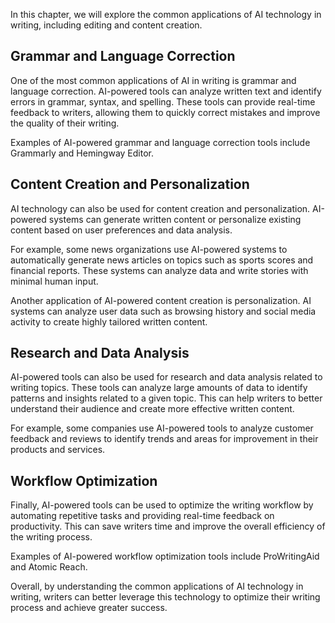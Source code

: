 
In this chapter, we will explore the common applications of AI technology in writing, including editing and content creation.

Grammar and Language Correction
-------------------------------

One of the most common applications of AI in writing is grammar and language correction. AI-powered tools can analyze written text and identify errors in grammar, syntax, and spelling. These tools can provide real-time feedback to writers, allowing them to quickly correct mistakes and improve the quality of their writing.

Examples of AI-powered grammar and language correction tools include Grammarly and Hemingway Editor.

Content Creation and Personalization
------------------------------------

AI technology can also be used for content creation and personalization. AI-powered systems can generate written content or personalize existing content based on user preferences and data analysis.

For example, some news organizations use AI-powered systems to automatically generate news articles on topics such as sports scores and financial reports. These systems can analyze data and write stories with minimal human input.

Another application of AI-powered content creation is personalization. AI systems can analyze user data such as browsing history and social media activity to create highly tailored written content.

Research and Data Analysis
--------------------------

AI-powered tools can also be used for research and data analysis related to writing topics. These tools can analyze large amounts of data to identify patterns and insights related to a given topic. This can help writers to better understand their audience and create more effective written content.

For example, some companies use AI-powered tools to analyze customer feedback and reviews to identify trends and areas for improvement in their products and services.

Workflow Optimization
---------------------

Finally, AI-powered tools can be used to optimize the writing workflow by automating repetitive tasks and providing real-time feedback on productivity. This can save writers time and improve the overall efficiency of the writing process.

Examples of AI-powered workflow optimization tools include ProWritingAid and Atomic Reach.

Overall, by understanding the common applications of AI technology in writing, writers can better leverage this technology to optimize their writing process and achieve greater success.

